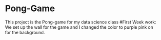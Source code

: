 # Pong-Game
This project is the Pong-game for my data science class
#First Week work:
We set up the wall for the game and I changed the color to purple pink on for the background. 
